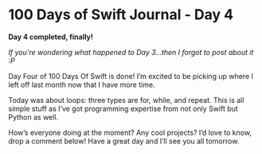 # 100 Days of Swift Journal - Day 4

**Day 4 completed, finally!**

*If you're wondering what happened to Day 3...then I forgot to post about it :P*

Day Four of 100 Days Of Swift is done!
I’m excited to be picking up where I left off last month now that I have more time.

Today was about loops: three types are for, while, and repeat. This is all simple stuff as I’ve got programming expertise from not only Swift but Python as well.

How’s everyone doing at the moment? Any cool projects? I’d love to know, drop a comment below!
Have a great day and I’ll see you all tomorrow.
